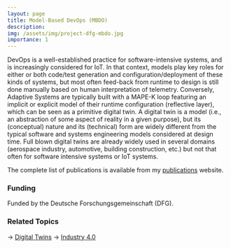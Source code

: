 ```yaml
---
layout: page
title: Model-Based DevOps (MBDO)
description: 
img: /assets/img/project-dfg-mbdo.jpg
importance: 1
---
```


DevOps is a well-established practice for software-intensive systems, and is increasingly considered for IoT. In that context, models play key roles for either or both code/test generation and configuration/deployment of these kinds of systems, but most often feed-back from runtime to design is still done manually based on human interpretation of telemetry. Conversely, Adaptive  Systems are typically built with a MAPE-K loop featuring an implicit or explicit model of their runtime configuration (reflective layer), which can be seen as a primitive digital twin. A digital twin is a model (i.e., an abstraction of some aspect of reality in a given purpose), but its (conceptual) nature and its (technical) form are widely different from the typical software and systems engineering models considered at design time. Full blown digital twins are already widely used in several domains (aerospace industry, automotive, building construction, etc.) but not that often for software intensive systems or IoT systems.

The complete list of publications is available from my [publications](https://awortmann.github.io/publications/) website.

### Funding

Funded by the Deutsche Forschungsgemeinschaft (DFG).

### Related Topics

→ [Digital Twins](https://wortmann.ac/dts/)
→ [Industry 4.0](https://wortmann.ac/i40/)